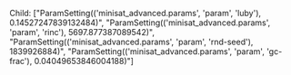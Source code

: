 Child: ["ParamSetting(('minisat_advanced.params', 'param', 'luby'), 0.14527247839132484)", "ParamSetting(('minisat_advanced.params', 'param', 'rinc'), 5697.877387089542)", "ParamSetting(('minisat_advanced.params', 'param', 'rnd-seed'), 1839926884)", "ParamSetting(('minisat_advanced.params', 'param', 'gc-frac'), 0.04049653846004188)"]